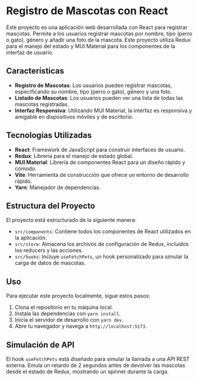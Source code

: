 # Registro de Mascotas con React

Este proyecto es una aplicación web desarrollada con React para registrar mascotas. Permite a los usuarios registrar mascotas por nombre, tipo (perro o gato), género y añadir una foto de la mascota. Este proyecto utiliza Redux para el manejo del estado y MUI Material para los componentes de la interfaz de usuario.

## Características

- **Registro de Mascotas**: Los usuarios pueden registrar mascotas, especificando su nombre, tipo (perro o gato), género y una foto.
- **Listado de Mascotas**: Los usuarios pueden ver una lista de todas las mascotas registradas.
- **Interfaz Responsiva**: Utilizando MUI Material, la interfaz es responsiva y amigable en dispositivos móviles y de escritorio.

## Tecnologías Utilizadas

- **React**: Framework de JavaScript para construir interfaces de usuario.
- **Redux**: Librería para el manejo de estado global.
- **MUI Material**: Librería de componentes React para un diseño rápido y cómodo.
- **Vite**: Herramienta de construcción que ofrece un entorno de desarrollo rápido.
- **Yarn**: Manejador de dependencias.

## Estructura del Proyecto

El proyecto está estructurado de la siguiente manera:

- `src/components`: Contiene todos los componentes de React utilizados en la aplicación.
- `src/store`: Almacena los archivos de configuración de Redux, incluidos los reducers y las acciones.
- `src/hooks`: Incluye `useFetchPets`, un hook personalizado para simular la carga de datos de mascotas.

## Uso

Para ejecutar este proyecto localmente, sigue estos pasos:

1. Clona el repositorio en tu máquina local.
2. Instala las dependencias con `yarn install`.
3. Inicia el servidor de desarrollo con `yarn dev`.
4. Abre tu navegador y navega a `http://localhost:5173`.

## Simulación de API

El hook `useFetchPets` está diseñado para simular la llamada a una API REST externa. Emula un retardo de 2 segundos antes de devolver las mascotas desde el estado de Redux, mostrando un spinner durante la carga.
